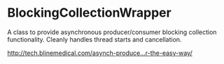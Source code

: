 BlockingCollectionWrapper
=========================

A class to provide asynchronous producer/consumer blocking collection functionality. Cleanly handles thread starts and cancellation.

http://tech.blinemedical.com/asynch-produce…r-the-easy-way/
